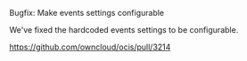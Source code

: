 Bugfix: Make events settings configurable

We've fixed the hardcoded events settings to be configurable.

https://github.com/owncloud/ocis/pull/3214

